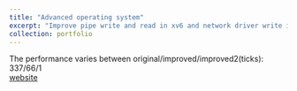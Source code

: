 ```yaml
---
title: "Advanced operating system"
excerpt: "Improve pipe write and read in xv6 and network driver write in xv6 <br/><img src='/images/pipecopyinout.png'> <br/><img src='/images/networkdriverarch.png'>"
collection: portfolio
---
```

The performance varies between original/improved/improved2(ticks): 337/66/1  
[website](https://github.com/suweiyang0106/AdvOS/tree/main)
